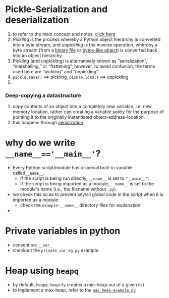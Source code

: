 # Pickle-Serialization and deserialization<a name="pickle-serialization"></a>

1. to refer to the main concept and notes, [click here]()
2. *Pickling* is the process whereby a Python object hierarchy is converted into a byte stream, and *unpickling* is the inverse operation, whereby a byte stream (from a [binary file](https://docs.python.org/3/glossary.html#term-binary-file) or [bytes-like object](https://docs.python.org/3/glossary.html#term-bytes-like-object)) is converted back into an object hierarchy. 
3. Pickling (and unpickling) is alternatively known as “serialization”, “marshalling,”  or “flattening”; however, to avoid confusion, the terms used here are “pickling” and “unpickling”.
4. `pickle.save()` ==> pickling, `pickle.load()` ==> unpickling
5.  



### Deep-copying a datastructure

1. copy contents of an object into a completely new variable, i.e. new memory location, rather can creating a variable solely for the purpose of pointing it to the originally instantiated object-address-location.
2. this happens through [serialization]().

# why do we write `__name__=='__main__'`?
- Every Python script/module has a special built-in variable called`__name__`.
    - If the script is being run directly, `__name__` is set to `"__main__"`.
    - If the script is being imported as a module, `__name__` is set to the module's name (i.e., the filename without `.py`).
- we check this so as to prevent any/all global code in the script when it is imported as a module
    - check the `example-__name__` directory files for explanation
- 

# Private variables in python
- convention: `__var_`
- checkout the `private_var_eg.py` example

# Heap using `heapq`
- by default, `heapq.heapify` creates a min-heap out of a given list
- to implement a max-heap, refer to the [`max_heap_example.py`](max_heap_example.py)